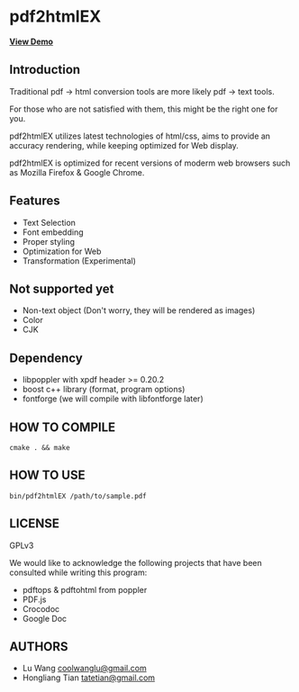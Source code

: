 pdf2html**EX**
=============================


[**View Demo**](http://coolwanglu.github.com/pdf2htmlEX/demo/demo.html)

Introduction
-----------------------------
Traditional pdf -> html conversion tools are more likely pdf -> text tools.

For those who are not satisfied with them, this might be the right one for you.

pdf2htmlEX utilizes latest technologies of html/css, aims to provide an accuracy rendering, 
while keeping optimized for Web display.

pdf2htmlEX is optimized for recent versions of moderm web browsers such as Mozilla Firefox & Google Chrome.

Features
----------------------------
* Text Selection
* Font embedding
* Proper styling
* Optimization for Web 
* Transformation (Experimental) 

Not supported yet
----------------------------
* Non-text object (Don't worry, they will be rendered as images)
* Color
* CJK

Dependency
----------------------------
* libpoppler with xpdf header >= 0.20.2
* boost c++ library (format, program options)
* fontforge (we will compile with libfontforge later)

HOW TO COMPILE
----------------------------
    cmake . && make

HOW TO USE
----------------------------
    bin/pdf2htmlEX /path/to/sample.pdf


LICENSE
----------------------------
GPLv3


We would like to acknowledge the following projects that have been consulted while writing this program:
* pdftops & pdftohtml from poppler 
* PDF.js
* Crocodoc
* Google Doc

AUTHORS
----------------------------
* Lu Wang <coolwanglu@gmail.com>
* Hongliang Tian <tatetian@gmail.com>

